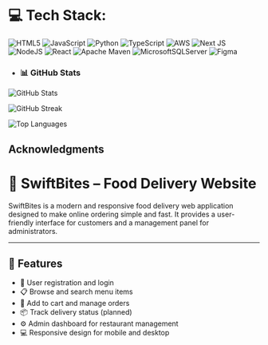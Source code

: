
# 💻 Tech Stack:
![HTML5](https://img.shields.io/badge/html5-%23E34F26.svg?style=for-the-badge&logo=html5&logoColor=white) ![JavaScript](https://img.shields.io/badge/javascript-%23323330.svg?style=for-the-badge&logo=javascript&logoColor=%23F7DF1E) ![Python](https://img.shields.io/badge/python-3670A0?style=for-the-badge&logo=python&logoColor=ffdd54) ![TypeScript](https://img.shields.io/badge/typescript-%23007ACC.svg?style=for-the-badge&logo=typescript&logoColor=white) ![AWS](https://img.shields.io/badge/AWS-%23FF9900.svg?style=for-the-badge&logo=amazon-aws&logoColor=white) ![Next JS](https://img.shields.io/badge/Next-black?style=for-the-badge&logo=next.js&logoColor=white) ![NodeJS](https://img.shields.io/badge/node.js-6DA55F?style=for-the-badge&logo=node.js&logoColor=white) ![React](https://img.shields.io/badge/react-%2320232a.svg?style=for-the-badge&logo=react&logoColor=%2361DAFB) ![Apache Maven](https://img.shields.io/badge/Apache%20Maven-C71A36?style=for-the-badge&logo=Apache%20Maven&logoColor=white) ![MicrosoftSQLServer](https://img.shields.io/badge/Microsoft%20SQL%20Server-CC2927?style=for-the-badge&logo=microsoft%20sql%20server&logoColor=white) ![Figma](https://img.shields.io/badge/figma-%23F24E1E.svg?style=for-the-badge&logo=figma&logoColor=white)
- ### 📊 GitHub Stats

![GitHub Stats](https://github-readme-stats.vercel.app/api?username=jaydixit&theme=dark&hide_border=false&include_all_commits=true&count_private=false)

![GitHub Streak](https://streak-stats.demolab.com?user=jaydixit&theme=dark&hide_border=false)

![Top Languages](https://github-readme-stats.vercel.app/api/top-langs/?username=jaydixit&theme=dark&hide_border=false&include_all_commits=true&count_private=false&layout=compact)

<!-- Proudly created with GPRM ( https://gprm.itsvg.in ) -->

## Acknowledgments

# 🥡 SwiftBites – Food Delivery Website

SwiftBites is a modern and responsive food delivery web application designed to make online ordering simple and fast. It provides a user-friendly interface for customers and a management panel for administrators.

---

## 🚀 Features

- 🍔 User registration and login
- 📋 Browse and search menu items
- 🛒 Add to cart and manage orders
- 📦 Track delivery status (planned)
- ⚙️ Admin dashboard for restaurant management
- 💻 Responsive design for mobile and desktop



